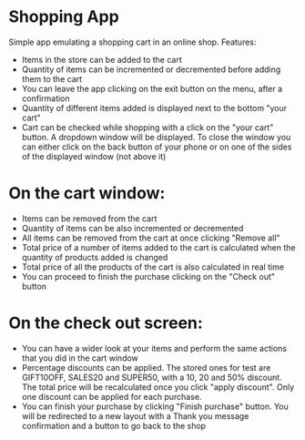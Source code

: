 # Shopping App

Simple app emulating a shopping cart in an online shop. Features:

- Items in the store can be added to the cart
- Quantity of items can be incremented or decremented before adding them to the cart
- You can leave the app clicking on the exit button on the menu, after a confirmation
- Quantity of different items added is displayed next to the bottom "your cart"
- Cart can be checked while shopping with a click on the "your cart" button. A dropdown window will be displayed. To close the window you can either click on the back button of your phone or on one of the sides of the displayed window (not above it)

# On the cart window:
- Items can be removed from the cart
- Quantity of items can be also incremented or decremented
- All items can be removed from the cart at once clicking "Remove all"
- Total price of a number of items added to the cart is calculated when the quantity of products added is changed
- Total price of all the products of the cart is also calculated in real time
- You can proceed to finish the purchase clicking on the "Check out" button

# On the check out screen:
- You can have a wider look at your items and perform the same actions that you did in the cart window
- Percentage discounts can be applied. The stored ones for test are GIFT10OFF, SALES20 and SUPER50, with a 10, 20 and 50% discount. The total price will be recalculated once you click "apply discount". Only one discount can be applied for each purchase.
- You can finish your purchase by clicking "Finish purchase" button. You will be redirected to a new layout with a Thank you message confirmation and a button to go back to the shop
